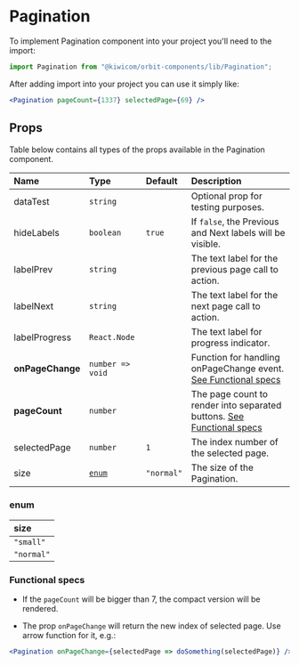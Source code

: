 # Pagination

To implement Pagination component into your project you'll need to the import:

```jsx
import Pagination from "@kiwicom/orbit-components/lib/Pagination";
```

After adding import into your project you can use it simply like:

```jsx
<Pagination pageCount={1337} selectedPage={69} />
```

## Props

Table below contains all types of the props available in the Pagination component.

| Name             | Type             | Default    | Description                                                                                |
| :--------------- | :--------------- | :--------- | :----------------------------------------------------------------------------------------- |
| dataTest         | `string`         |            | Optional prop for testing purposes.                                                        |
| hideLabels       | `boolean`        | `true`     | If `false`, the Previous and Next labels will be visible.                                  |
| labelPrev        | `string`         |            | The text label for the previous page call to action.                                       |
| labelNext        | `string`         |            | The text label for the next page call to action.                                           |
| labelProgress    | `React.Node`     |            | The text label for progress indicator.                                                     |
| **onPageChange** | `number => void` |            | Function for handling onPageChange event. [See Functional specs](#functional-specs)        |
| **pageCount**    | `number`         |            | The page count to render into separated buttons. [See Functional specs](#functional-specs) |
| selectedPage     | `number`         | `1`        | The index number of the selected page.                                                     |
| size             | [`enum`](#enum)  | `"normal"` | The size of the Pagination.                                                                |

### enum

| size       |
| :--------- |
| `"small"`  |
| `"normal"` |

### Functional specs

- If the `pageCount` will be bigger than 7, the compact version will be rendered.

- The prop `onPageChange` will return the new index of selected page. Use arrow function for it, e.g.:

```jsx
<Pagination onPageChange={selectedPage => doSomething(selectedPage)} />
```
